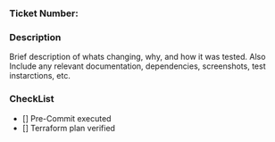 ### Ticket Number:

### Description
Brief description of whats changing, why, and how it was tested. Also Include any relevant documentation, dependencies, screenshots, test instarctions, etc.

### CheckList
- [] Pre-Commit executed
- [] Terraform plan verified